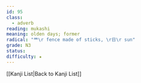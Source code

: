 ```yaml
---
id: 95
class:
  - adverb
reading: mukashi
meaning: olden days; former
radical: "龷\r fence made of sticks, \r日\r sun"
grade: N3
status:
difficulty: ★
---
```

[[Kanji List|Back to Kanji List]]